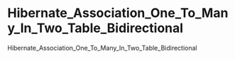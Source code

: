 # Hibernate_Association_One_To_Many_In_Two_Table_Bidirectional
Hibernate_Association_One_To_Many_In_Two_Table_Bidirectional
